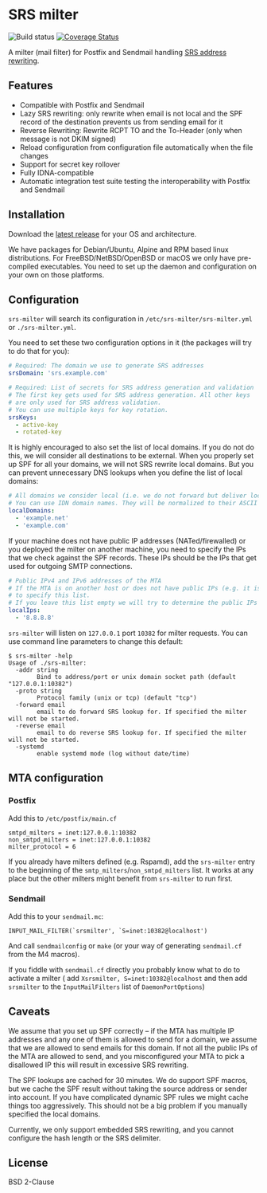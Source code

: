 # SRS milter

![Build status](https://github.com/d--j/srs-milter/actions/workflows/go.yml/badge.svg?branch=main)
[![Coverage Status](https://coveralls.io/repos/github/d--j/srs-milter/badge.svg)](https://coveralls.io/github/d--j/srs-milter)

A milter (mail filter) for Postfix and Sendmail
handling [SRS address rewriting](https://en.wikipedia.org/wiki/Sender_Rewriting_Scheme).

## Features

* Compatible with Postfix and Sendmail
* Lazy SRS rewriting: only rewrite when email is not local and the SPF record of the destination prevents us from
  sending email for it
* Reverse Rewriting: Rewrite RCPT TO and the To-Header (only when message is not DKIM signed)
* Reload configuration from configuration file automatically when the file changes
* Support for secret key rollover
* Fully IDNA-compatible
* Automatic integration test suite testing the interoperability with Postfix and Sendmail

## Installation

Download the [latest release](https://github.com/d--j/srs-milter/releases/latest) for your OS and architecture.

We have packages for Debian/Ubuntu, Alpine and RPM based linux distributions.
For FreeBSD/NetBSD/OpenBSD or macOS we only have pre-compiled executables.
You need to set up the daemon and configuration on your own on those platforms.

## Configuration

`srs-milter` will search its configuration in `/etc/srs-milter/srs-milter.yml` or `./srs-milter.yml`.

You need to set these two configuration options in it (the packages will try to do that for you):

```yaml
# Required: The domain we use to generate SRS addresses
srsDomain: 'srs.example.com'

# Required: List of secrets for SRS address generation and validation
# The first key gets used for SRS address generation. All other keys
# are only used for SRS address validation.
# You can use multiple keys for key rotation.
srsKeys:
  - active-key
  - rotated-key
```

It is highly encouraged to also set the list of local domains. If you do not do this, we will consider all destinations
to be external. When you properly set up SPF for all your domains, we will not SRS rewrite local domains. But you can
prevent unnecessary DNS lookups when you define the list of local domains:

```yaml
# All domains we consider local (i.e. we do not forward but deliver locally)
# You can use IDN domain names. They will be normalized to their ASCII representation automatically.
localDomains:
  - 'example.net'
  - 'example.com'
```

If your machine does not have public IP addresses (NATed/firewalled) or you deployed the milter on another machine, you
need to specify the IPs that we check against the SPF records. These IPs should be the IPs that get used for outgoing
SMTP connections.

```yaml
# Public IPv4 and IPv6 addresses of the MTA
# If the MTA is on another host or does not have public IPs (e.g. it is firewalled) you need
# to specify this list.
# If you leave this list empty we will try to determine the public IPs automatically.
localIps:
  - '8.8.8.8'
```

`srs-milter` will listen on `127.0.0.1` port `10382` for milter requests.
You can use command line parameters to change this default:

```
$ srs-milter -help
Usage of ./srs-milter:
  -addr string
        Bind to address/port or unix domain socket path (default "127.0.0.1:10382")
  -proto string
        Protocol family (unix or tcp) (default "tcp")
  -forward email
        email to do forward SRS lookup for. If specified the milter will not be started.
  -reverse email
        email to do reverse SRS lookup for. If specified the milter will not be started.
  -systemd
        enable systemd mode (log without date/time)

```

## MTA configuration

### Postfix

Add this to `/etc/postfix/main.cf`

```
smtpd_milters = inet:127.0.0.1:10382
non_smtpd_milters = inet:127.0.0.1:10382
milter_protocol = 6
```

If you already have milters defined (e.g. Rspamd),
add the `srs-milter` entry to the beginning of the `smtp_milters`/`non_smtpd_milters` list.
It works at any place but the other milters might benefit from `srs-milter` to run first.

### Sendmail

Add this to your `sendmail.mc`:

```
INPUT_MAIL_FILTER(`srsmilter', `S=inet:10382@localhost')
```

And call `sendmailconfig` or `make` (or your way of generating `sendmail.cf` from the M4 macros).

If you fiddle with `sendmail.cf` directly you probably know what to do to activate a milter (
add `Xsrsmilter, S=inet:10382@localhost` and then add `srsmilter` to the `InputMailFilters` list of `DaemonPortOptions`)

## Caveats

We assume that you set up SPF correctly – if the MTA has multiple IP addresses and any one of them is allowed to send
for a domain, we assume that we are allowed to send emails for this domain. If not all the public IPs of the MTA are
allowed to send, and you misconfigured your MTA to pick a disallowed IP this will result in excessive SRS rewriting.

The SPF lookups are cached for 30 minutes.
We do support SPF macros, but we cache the SPF result without taking the source address or sender into account.
If you have complicated dynamic SPF rules we might cache things too aggressively. This should not be a big problem if
you manually specified the local domains.

Currently, we only support embedded SRS rewriting, and you cannot configure the hash length or the SRS delimiter.

## License

BSD 2-Clause
